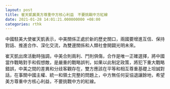 ```yaml
---
layout: post
title: 崔天凱冀美方尊重中方核心利益　不要挑戰中方紅線
date: 2021-01-28 14:01:21.000000000 +08:00
categories: rthk
---
```


中國駐美大使崔天凱表示，中美關係正處於新的歷史關口，兩國要增進互信、保持對話、推進合作、深化交流，為雙邊關係和人類社會開闢光明未來。

崔天凱出席活動時強調，中美合則兩利、鬥則俱傷，合作是唯一正確選擇，將中國當作戰略對手和假想敵，是嚴重的戰略誤判，如果以此制定政策，將犯下重大戰略錯誤，中美之間的差異和分歧客觀存在，雙方應該在平等和相互尊重基礎上坦誠對話，在事關中國主權、統一和領土完整的問題上，中方無任何妥協退讓餘地，希望美方尊重中方核心利益，不要挑戰中方的紅線。

